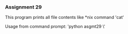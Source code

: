 ### Assignment 29

<p>This program prints all file contents like *nix command 'cat'</p>
<p>Usage from command prompt: 'python asgmt29 \<filename\>'</p>
